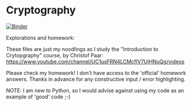 # Cryptography

[![Binder](https://mybinder.org/badge.svg)](https://mybinder.org/v2/gh/jinjagit/Cryptography/master?filepath=StreamCipher.ipynb)

Explorations and homework:

These files are just my noodlings as I study the "Introduction to Crytopgraphy" course, by Christof Paar: https://www.youtube.com/channel/UC1usFRN4LCMcfIV7UjHNuQg/videos

Please check my homework! I don't have access to the 'official' homework answers. Thanks in advance for any constructive input / error highlighting.

NOTE: I am new to Python, so I would advise against using my code as an example of 'good' code ;-)
